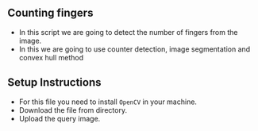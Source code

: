## Counting fingers
- In this script we are going to detect the number of fingers from the image.
- In this we are going to use counter detection, image segmentation and convex hull method
## Setup Instructions
- For this file you need to install `OpenCV` in your machine.
- Download the file from directory.
- Upload the query image.
